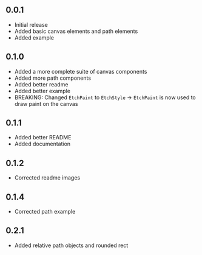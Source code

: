 ## 0.0.1

* Initial release
* Added basic canvas elements and path elements
* Added example

## 0.1.0

* Added a more complete suite of canvas components
* Added more path components
* Added better readme
* Added better example
* BREAKING: Changed `EtchPaint` to `EtchStyle` -> `EtchPaint` is now used to draw paint on the canvas

## 0.1.1

* Added better README
* Added documentation

## 0.1.2

* Corrected readme images

## 0.1.4

* Corrected path example 

## 0.2.1

* Added relative path objects and rounded rect 

